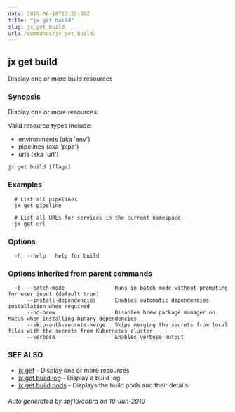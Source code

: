 ```yaml
---
date: 2019-06-18T13:25:56Z
title: "jx get build"
slug: jx_get_build
url: /commands/jx_get_build/
---
```

## jx get build

Display one or more build resources

### Synopsis

Display one or more resources. 

Valid resource types include: 

  * environments (aka 'env')  
  * pipelines (aka 'pipe')  
  * urls (aka 'url')

```
jx get build [flags]
```

### Examples

```
  # List all pipelines
  jx get pipeline
  
  # List all URLs for services in the current namespace
  jx get url
```

### Options

```
  -h, --help   help for build
```

### Options inherited from parent commands

```
  -b, --batch-mode                Runs in batch mode without prompting for user input (default true)
      --install-dependencies      Enables automatic dependencies installation when required
      --no-brew                   Disables brew package manager on MacOS when installing binary dependencies
      --skip-auth-secrets-merge   Skips merging the secrets from local files with the secrets from Kubernetes cluster
      --verbose                   Enables verbose output
```

### SEE ALSO

* [jx get](/commands/jx_get/)	 - Display one or more resources
* [jx get build log](/commands/jx_get_build_log/)	 - Display a build log
* [jx get build pods](/commands/jx_get_build_pods/)	 - Displays the build pods and their details

###### Auto generated by spf13/cobra on 18-Jun-2019

